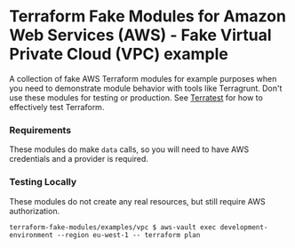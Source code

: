 # Terraform Fake Modules for Amazon Web Services (AWS) - Fake Virtual Private Cloud (VPC) example

A collection of fake AWS Terraform modules for example purposes when you need to demonstrate module behavior with tools like Terragrunt. Don't use these modules for testing or production. See [Terratest](https://terratest.gruntwork.io/) for how to effectively test Terraform.

### Requirements

These modules do make `data` calls, so you will need to have AWS credentials and a provider is required.

### Testing Locally
These modules do not create any real resources, but still require AWS authorization.

```
terraform-fake-modules/examples/vpc $ aws-vault exec development-environment --region eu-west-1 -- terraform plan
```
